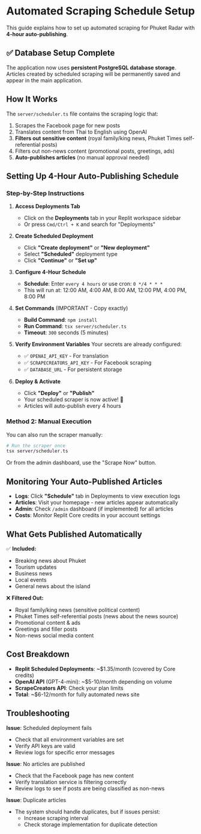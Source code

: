 # Automated Scraping Schedule Setup

This guide explains how to set up automated scraping for Phuket Radar with **4-hour auto-publishing**.

## ✅ Database Setup Complete

The application now uses **persistent PostgreSQL database storage**. Articles created by scheduled scraping will be permanently saved and appear in the main application.

## How It Works

The `server/scheduler.ts` file contains the scraping logic that:
1. Scrapes the Facebook page for new posts
2. Translates content from Thai to English using OpenAI
3. **Filters out sensitive content** (royal family/king news, Phuket Times self-referential posts)
4. Filters out non-news content (promotional posts, greetings, ads)
5. **Auto-publishes articles** (no manual approval needed)

## Setting Up 4-Hour Auto-Publishing Schedule

### Step-by-Step Instructions

1. **Access Deployments Tab**
   - Click on the **Deployments** tab in your Replit workspace sidebar
   - Or press `Cmd/Ctrl + K` and search for "Deployments"

2. **Create Scheduled Deployment**
   - Click **"Create deployment"** or **"New deployment"**
   - Select **"Scheduled"** deployment type
   - Click **"Continue"** or **"Set up"**

3. **Configure 4-Hour Schedule**
   - **Schedule**: Enter `every 4 hours` or use cron: `0 */4 * * *`
   - This will run at: 12:00 AM, 4:00 AM, 8:00 AM, 12:00 PM, 4:00 PM, 8:00 PM

4. **Set Commands** (IMPORTANT - Copy exactly)
   - **Build Command**: `npm install`
   - **Run Command**: `tsx server/scheduler.ts`
   - **Timeout**: `300` seconds (5 minutes)

5. **Verify Environment Variables**
   Your secrets are already configured:
   - ✅ `OPENAI_API_KEY` - For translation
   - ✅ `SCRAPECREATORS_API_KEY` - For Facebook scraping
   - ✅ `DATABASE_URL` - For persistent storage

6. **Deploy & Activate**
   - Click **"Deploy"** or **"Publish"**
   - Your scheduled scraper is now active! 🎉
   - Articles will auto-publish every 4 hours

### Method 2: Manual Execution

You can also run the scraper manually:

```bash
# Run the scraper once
tsx server/scheduler.ts
```

Or from the admin dashboard, use the "Scrape Now" button.

## Monitoring Your Auto-Published Articles

- **Logs**: Click **"Schedule"** tab in Deployments to view execution logs
- **Articles**: Visit your homepage - new articles appear automatically
- **Admin**: Check `/admin` dashboard (if implemented) for all articles
- **Costs**: Monitor Replit Core credits in your account settings

## What Gets Published Automatically

✅ **Included:**
- Breaking news about Phuket
- Tourism updates
- Business news
- Local events
- General news about the island

❌ **Filtered Out:**
- Royal family/king news (sensitive political content)
- Phuket Times self-referential posts (news about the news source)
- Promotional content & ads
- Greetings and filler posts
- Non-news social media content

## Cost Breakdown

- **Replit Scheduled Deployments**: ~$1.35/month (covered by Core credits)
- **OpenAI API** (GPT-4-mini): ~$5-10/month depending on volume
- **ScrapeCreators API**: Check your plan limits
- **Total**: ~$6-12/month for fully automated news site

## Troubleshooting

**Issue**: Scheduled deployment fails
- Check that all environment variables are set
- Verify API keys are valid
- Review logs for specific error messages

**Issue**: No articles are published
- Check that the Facebook page has new content
- Verify translation service is filtering correctly
- Review logs to see if posts are being classified as non-news

**Issue**: Duplicate articles
- The system should handle duplicates, but if issues persist:
  - Increase scraping interval
  - Check storage implementation for duplicate detection
